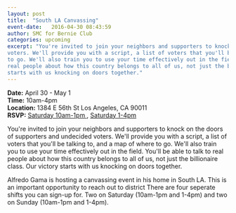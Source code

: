 ```yaml
---
layout: post
title:  "South LA Canvassing"
event-date:   2016-04-30 08:43:59
author: SMC for Bernie Club
categories: upcoming
excerpt: "You're invited to join your neighbors and supporters to knock on the doors of supporters and undecided
voters. We'll provide you with a script, a list of voters that you'll be talking to, and a map of where
to go. We'll also train you to use your time effectively out in the field. You'll be able to talk to
real people about how this country belongs to all of us, not just the billionaire class. Our victory
starts with us knocking on doors together."
---
```

<div class="post-info">
<b>Date:</b>  April 30 - May 1 <br>
<b>Time:</b>  10am-4pm <br>
<b>Location:</b>  1384 E 56th St Los Angeles, CA 90011 <br>
<b>RSVP:</b> <a href="https://go.berniesanders.com/page/event/detail/canvass/gpg3p3"> Saturday 10am-1pm </a>, 
<a href="https://go.berniesanders.com/page/event/detail/canvass/gpg3pm"> Saturday 1-4pm </a> 
</div>

You're invited to join your neighbors and supporters to knock on the doors of supporters and undecided
voters. We'll provide you with a script, a list of voters that you'll be talking to, and a map of where
to go. We'll also train you to use your time effectively out in the field. You'll be able to talk to
real people about how this country belongs to all of us, not just the billionaire class. Our victory
starts with us knocking on doors together.

Alfredo Gama is hosting a canvassing event in his home in South LA. This is an important opportunity to 
reach out to district There are four seperate shifts you
can sign-up for. Two on Saturday (10am-1pm and 1-4pm) and two on Sunday (10am-1pm and 1-4pm). 